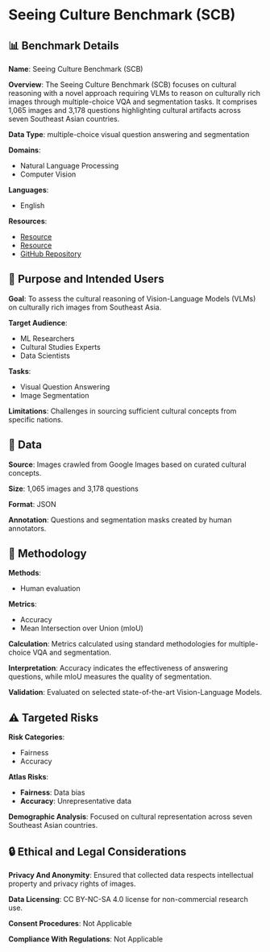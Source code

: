# Seeing Culture Benchmark (SCB)

## 📊 Benchmark Details

**Name**: Seeing Culture Benchmark (SCB)

**Overview**: The Seeing Culture Benchmark (SCB) focuses on cultural reasoning with a novel approach requiring VLMs to reason on culturally rich images through multiple-choice VQA and segmentation tasks. It comprises 1,065 images and 3,178 questions highlighting cultural artifacts across seven Southeast Asian countries.

**Data Type**: multiple-choice visual question answering and segmentation

**Domains**:
- Natural Language Processing
- Computer Vision

**Languages**:
- English

**Resources**:
- [Resource](https://seeingculture-benchmark.github.io)
- [Resource](https://huggingface.co/datasets/Multimedia-SMU/seeingculture-benchmark)
- [GitHub Repository](https://github.com/buraksatar/SeeingCulture)

## 🎯 Purpose and Intended Users

**Goal**: To assess the cultural reasoning of Vision-Language Models (VLMs) on culturally rich images from Southeast Asia.

**Target Audience**:
- ML Researchers
- Cultural Studies Experts
- Data Scientists

**Tasks**:
- Visual Question Answering
- Image Segmentation

**Limitations**: Challenges in sourcing sufficient cultural concepts from specific nations.

## 💾 Data

**Source**: Images crawled from Google Images based on curated cultural concepts.

**Size**: 1,065 images and 3,178 questions

**Format**: JSON

**Annotation**: Questions and segmentation masks created by human annotators.

## 🔬 Methodology

**Methods**:
- Human evaluation

**Metrics**:
- Accuracy
- Mean Intersection over Union (mIoU)

**Calculation**: Metrics calculated using standard methodologies for multiple-choice VQA and segmentation.

**Interpretation**: Accuracy indicates the effectiveness of answering questions, while mIoU measures the quality of segmentation.

**Validation**: Evaluated on selected state-of-the-art Vision-Language Models.

## ⚠️ Targeted Risks

**Risk Categories**:
- Fairness
- Accuracy

**Atlas Risks**:
- **Fairness**: Data bias
- **Accuracy**: Unrepresentative data

**Demographic Analysis**: Focused on cultural representation across seven Southeast Asian countries.

## 🔒 Ethical and Legal Considerations

**Privacy And Anonymity**: Ensured that collected data respects intellectual property and privacy rights of images.

**Data Licensing**: CC BY-NC-SA 4.0 license for non-commercial research use.

**Consent Procedures**: Not Applicable

**Compliance With Regulations**: Not Applicable

